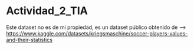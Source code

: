 # Actividad_2_TIA
Este dataset no es de mi propiedad, es un dataset público obtenido de --> https://www.kaggle.com/datasets/kriegsmaschine/soccer-players-values-and-their-statistics
